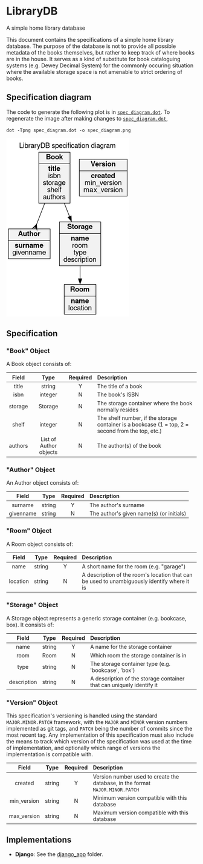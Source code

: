# LibraryDB
A simple home library database

This document contains the specifications of a simple home library database.
The purpose of the database is not to provide all possible metadata of the books themselves, but rather to keep track of where books are in the house.
It serves as a kind of substitute for book cataloguing systems (e.g. Dewey Decimal System) for the commonly occuring situation where the available storage space is not amenable to strict ordering of books.

## Specification diagram

The code to generate the following plot is in [`spec_diagram.dot`](spec_diagram.dot).
To regenerate the image after making changes to [`spec_diagram.dot`](spec_diagram.dot),

```
dot -Tpng spec_diagram.dot -o spec_diagram.png
```

![Specification diagram](spec_diagram.png)

## Specification

### "Book" Object

A Book object consists of:

| Field | Type | Required | Description |
| :---: | :--: | :------: | :---------- |
| title | string | Y | The title of a book |
| isbn | integer | N | The book's ISBN |
| storage | Storage | N | The storage container where the book normally resides |
| shelf | integer | N | The shelf number, if the storage container is a bookcase (1 = top, 2 = second from the top, etc.) |
| authors | List of Author objects | N | The author(s) of the book |

### "Author" Object

An Author object consists of:

| Field | Type | Required | Description |
| :---: | :--: | :------: | :---------- |
| surname | string | Y | The author's surname |
| givenname | string | N | The author's given name(s) (or initials) |

### "Room" Object

A Room object consists of:

| Field | Type | Required | Description |
| :---: | :--: | :------: | :---------- |
| name | string | Y | A short name for the room (e.g. "garage") |
| location | string | N | A description of the room's location that can be used to unambiguously identify where it is |

### "Storage" Object

A Storage object represents a generic storage container (e.g. bookcase, box). It consists of:

| Field | Type | Required | Description |
| :---: | :--: | :------: | :---------- |
| name | string | Y | A name for the storage container |
| room | Room | N | Which room the storage container is in |
| type | string | N | The storage container type (e.g. 'bookcase', 'box')
| description | string | N | A description of the storage container that can uniquely identify it |

### "Version" Object

This specification's versioning is handled using the standard `MAJOR.MINOR.PATCH` framework, with the `MAJOR` and `MINOR` version numbers implemented as git tags, and `PATCH` being the number of commits since the most recent tag.
Any implementation of this specification must also include the means to track which version of the specification was used at the time of implementation, and optionally which range of versions the implementation is compatible with.

| Field | Type | Required | Description |
| :---: | :--: | :------: | :---------- |
| created | string | Y | Version number used to create the database, in the format `MAJOR.MINOR.PATCH` |
| min_version | string | N | Minimum version compatible with this database |
| max_version | string | N | Maximum version compatible with this database |

## Implementations

- **Django**: See the [django_app](django_app) folder.
